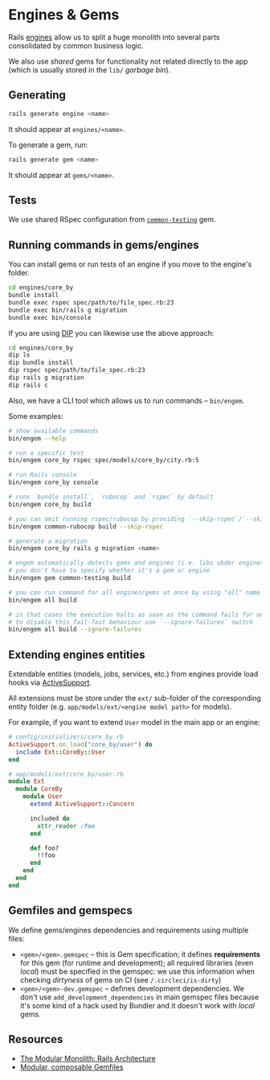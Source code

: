 # Engines & Gems

Rails [engines](https://guides.rubyonrails.org/engines.html) allow us to split a huge monolith into several parts consolidated by common business logic.

We also use _shared_ gems for functionality not related directly to the app (which is usually stored in the `lib/` _garbage bin_).

## Generating

```sh
rails generate engine <name>
```

It should appear at `engines/<name>`.

To generate a gem, run:

```sh
rails generate gem <name>
```

It should appear at `gems/<name>`.

## Tests

We use shared RSpec configuration from [`common-testing`](../../gems/common-testing) gem.

## Running commands in gems/engines

You can install gems or run tests of an engine if you move to the engine's folder.

```sh
cd engines/core_by
bundle install
bundle exec rspec spec/path/to/file_spec.rb:23
bundle exec bin/rails g migration
bundle exec bin/console
```

If you are using [DIP](./dip.md) you can likewise use the above approach:

```sh
cd engines/core_by
dip ls
dip bundle install
dip rspec spec/path/to/file_spec.rb:23
dip rails g migration
dip rails c
```

Also, we have a CLI tool which allows us to run commands – `bin/engem`.

Some examples:

```sh
# show available commands
bin/engem --help

# run a specific test
bin/engem core_by rspec spec/models/core_by/city.rb:5

# run Rails console
bin/engem core_by console

# runs `bundle install`, `rubocop` and `rspec` by default
bin/engem core_by build

# you can omit running rspec/rubocop by providing `--skip-rspec`/`--skip-rubocop` option:
bin/engem common-rubocop build --skip-rspec

# generate a migration
bin/engem core_by rails g migration <name>

# engem automatically detects gems and engines (i.e. libs ubder engines/ and gems/ directories)
# you don't have to specify whether it's a gem or engine
bin/engem gem common-testing build

# you can run command for all engines/gems at once by using "all" name
bin/engem all build

# in that cases the execution halts as soon as the command fails for one of the engines/gems;
# to disable this fail-fast behaviour use `--ignore-failures` switch
bin/engem all build --ignore-failures
```

## Extending engines entities

Extendable entities (models, jobs, services, etc.) from engines provide load hooks
via [ActiveSupport](https://api.rubyonrails.org/classes/ActiveSupport/LazyLoadHooks.html).

All extensions must be store under the `ext/` sub-folder of the corresponding entity folder (e.g. `app/models/ext/<engine model path>` for models).

For example, if you want to extend `User` model in the main app or an engine:

```ruby
# config/initializers/core_by.rb
ActiveSupport.on_load("core_by/user") do
  include Ext::CoreBy::User
end

# app/models/ext/core_by/user.rb
module Ext
  module CoreBy
    module User
      extend ActiveSupport::Concern

      included do
        attr_reader :foo
      end

      def foo?
        !!foo
      end
    end
  end
end
```

## Gemfiles and gemspecs

We define gems/engines dependencies and requirements using multiple files:
- `<gem>/<gem>.gemspec` – this is Gem specification; it defines **requirements** for this gem (for runtime and development); all required libraries (even _local_) must be specified in the gemspec: we use this information when checking _dirtyness_ of gems on CI (see `/.circleci/is-dirty`)
- `<gem>/<gem>-dev.gemspec` – defines development dependencies. We don't use `add_development_dependencies` in main gemspec files because it's some kind of a hack used by Bundler and it doesn't work with _local_ gems.

## Resources

- [The Modular Monolith: Rails Architecture](https://medium.com/@dan_manges/the-modular-monolith-rails-architecture-fb1023826fc4)
- [Modular, composable Gemfiles](https://medium.com/alliants-blog/modular-composable-gemfiles-5545c83b5319)
